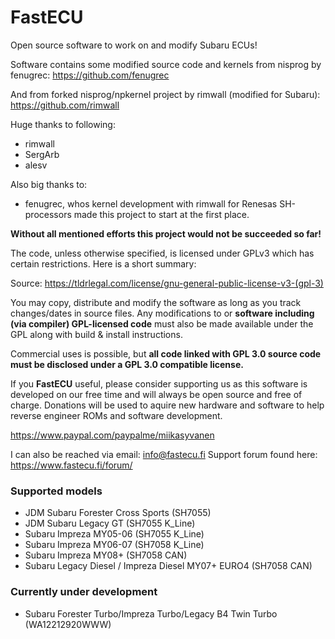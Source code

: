 # FastECU

Open source software to work on and modify Subaru ECUs!

Software contains some modified source code and kernels from nisprog by fenugrec:
https://github.com/fenugrec

And from forked nisprog/npkernel project by rimwall (modified for Subaru):
https://github.com/rimwall

Huge thanks to following:
- rimwall
- SergArb
- alesv

Also big thanks to:
- fenugrec, whos kernel development with rimwall for Renesas SH-processors made this project to start at the first place.

**Without all mentioned efforts this project would not be succeeded so far!**

The code, unless otherwise specified, is licensed under GPLv3 which has certain restrictions. Here is a short summary:

Source: https://tldrlegal.com/license/gnu-general-public-license-v3-(gpl-3)

You may copy, distribute and modify the software as long as you track changes/dates in source files. Any modifications to or **software including (via compiler) GPL-licensed code** must also be made available under the GPL along with build & install instructions.

Commercial uses is possible, but **all code linked with GPL 3.0 source code must be disclosed under a GPL 3.0 compatible license.**

If you **FastECU** useful, please consider supporting us as this software is developed on our free time and will always be open source and free of charge. Donations will be used to aquire new hardware and software to help reverse engineer ROMs and software development.

https://www.paypal.com/paypalme/miikasyvanen

I can also be reached via email: info@fastecu.fi
Support forum found here: https://www.fastecu.fi/forum/

### Supported models
- JDM Subaru Forester Cross Sports (SH7055)
- JDM Subaru Legacy GT (SH7055 K_Line)
- Subaru Impreza MY05-06 (SH7055 K_Line)
- Subaru Impreza MY06-07 (SH7058 K_Line)
- Subaru Impreza MY08+ (SH7058 CAN)
- Subaru Legacy Diesel / Impreza Diesel MY07+ EURO4 (SH7058 CAN)

### Currently under development
- Subaru Forester Turbo/Impreza Turbo/Legacy B4 Twin Turbo (WA12212920WWW)
